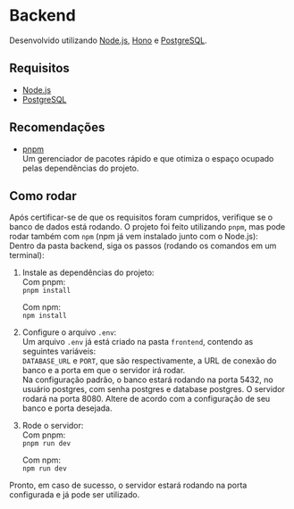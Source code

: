 # Backend

Desenvolvido utilizando [Node.js](https://nodejs.org/en), [Hono](https://hono.dev/) e [PostgreSQL](https://www.postgresql.org/).

## Requisitos

- [Node.js](https://nodejs.org/en)
- [PostgreSQL](https://www.postgresql.org/)

## Recomendações

- [pnpm](https://pnpm.io/)  
Um gerenciador de pacotes rápido e que otimiza o espaço ocupado pelas dependências do projeto.

## Como rodar

Após certificar-se de que os requisitos foram cumpridos, verifique se o banco de dados está rodando.
O projeto foi feito utilizando `pnpm`, mas pode rodar também com `npm` (npm já vem instalado junto com o Node.js):  
Dentro da pasta backend, siga os passos (rodando os comandos em um terminal):

1. Instale as dependências do projeto:  
    Com pnpm:  
    `pnpm install`  

    Com npm:  
    `npm install`

2. Configure o arquivo `.env`:  
    Um arquivo `.env` já está criado na pasta `frontend`, contendo as seguintes variáveis:  
    `DATABASE_URL` e `PORT`, que são respectivamente, a URL de conexão do banco e a porta em que o servidor irá rodar.  
    Na configuração padrão, o banco estará rodando na porta 5432, no usuário postgres, com senha postgres e database postgres. O servidor rodará na porta 8080.
    Altere de acordo com a configuração de seu banco e porta desejada.

3. Rode o servidor:  
    Com pnpm:  
    `pnpm run dev`  

    Com npm:  
    `npm run dev`

Pronto, em caso de sucesso, o servidor estará rodando na porta configurada e já pode ser utilizado.
  